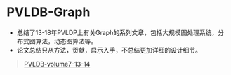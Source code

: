 # PVLDB-Graph
- 总结了13-18年PVLDP上有关Graph的系列文章，包括大规模图处理系统，分布式图算法，动态图算法等。  
- 论文总结只从方法，贡献，启示入手，不总结更加详细的设计细节。

> [PVLDB-volume7-13-14](https://github.com/jackieshawn95/PVLDB-Graph/blob/master/summary/PVLDB-volume7-13-14.md)